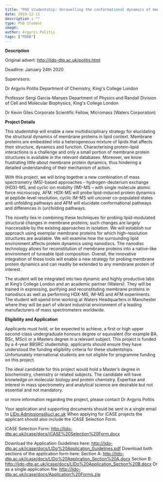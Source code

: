 ```yaml
---
title: "PhD studentship: Unravelling the conformational dynamics of membrane proteins within a lipid environment"
date: 2019-12-11
description : ""
type: PhD Student
image:
author: Argyris Politis
tags: ["PDRA"]
---
```

**Description**

Original advert: http://lido-dtp.ac.uk/politis.html

Deadline: January 24th 2020

Supervisors:

Dr Argyris Politis
Department of Chemistry, King's College London

Professor Sergi Garcia-Manyes
Department of Physics and Randall Division of Cell and Molecular Biophysics, King's College London

Dr Kevin Giles
Corporate Scientific Fellow, Micromass (Waters Corporation)

**Project Details**

This studentship will enable a new multidisciplinary strategy for elucidating the structural dynamics of membrane proteins in lipid context. Membrane proteins are embedded into a heterogeneous mixture of lipids that affects their structure, dynamics and function. Characterising protein-lipid interactions is a challenge and only a small portion of membrane protein structures is available in the relevant databases. Moreover, we know frustrating little about membrane protein dynamics, thus hindering a detailed understanding of their mechanism of action.

With this project, we will bring together a new combination of mass spectrometry (MS)-based approaches – hydrogen-deuterium exchange (HDX)-MS, and cyclic ion mobility (IM)-MS – with single molecule atomic force microscopy, AFM. HDX-MS will probe lipid-induced protein dynamics at peptide-level resolution, cyclic IM-MS will uncover co-populated states and unfolding pathways and AFM will elucidate conformational pathways and differences in (un)folding pathways.

The novelty lies in combining these techniques for probing lipid-modulated structural changes in membrane proteins; such changes are largely inaccessible by the existing approaches in isolation. We will establish our approach using exemplar membrane proteins for which high-resolution structures are available. We will examine how the surrounding lipid environment affects protein dynamics using nanodiscs. The nanodisc technology allows for reconstitution of membrane proteins into a native-like environment of tuneable lipid composition. Overall, the innovative integration of these tools will enable a new strategy for probing membrane protein dynamics and can readily be extended to any membrane protein of interest.

The student will be integrated into two dynamic and highly productive labs at King’s College London and an academic partner (Waters). They will be trained in expressing, purifying and reconstituting membrane proteins in nanodiscs as well as performing HDX-MS, IM-MS and AFM experiments. The student will spend time working at Waters Headquarters in Manchester where they will be part of vibrant industrial environment of a leading manufacturers of mass spectrometers worldwide.


**Eligibility and Application**

Applicants must hold, or be expected to achieve, a first or high upper second-class undergraduate honours degree or equivalent (for example BA, BSc, MSci) or a Masters degree in a relevant subject. This project is funded by a 4-year BBSRC studentship, applicants should ensure they have understood the funding eligibility criteria for these studentships. Unfortunately international students are not eligible for programme funding on this project.

The ideal candidate for this project would hold a Master’s degree in biochemistry, chemistry or related subjects. The candidate will have knowledge on molecular biology and protein chemistry. Expertise and interest in mass spectrometry and analytical science are desirable but not essential and not mandatory.

or more information regarding the project, please contact Dr Argyris Politis

Your application and supporting documents should be sent in a single email to LIDo.Admissions@ucl.ac.uk When applying for iCASE projects the applicant should also include the iCASE Selection Form.

iCASE Selection Form: http://lido-dtp.ac.uk/icase/docs/iCASE%20Selection%20Form.docx

Download the Application Guidelines here: http://lido-dtp.ac.uk/icase/docs/LIDo%20Application_Guidelines.pdf
Download both sections of the application form here:
Section A: http://lido-dtp.ac.uk/icase/docs/LIDo%20Application_Section%20A.docx
Section B: http://lido-dtp.ac.uk/icase/docs/LIDo%20Application_Section%20B.docx
Or as a single application file: http://lido-dtp.ac.uk/icase/docs/Application%20Forms.zip
